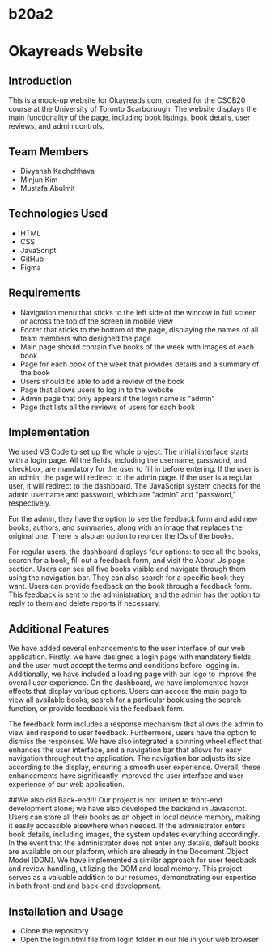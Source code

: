 # b20a2
# Okayreads Website

## Introduction
This is a mock-up website for Okayreads.com, created for the CSCB20 course at the University of Toronto Scarborough. The website displays the main functionality of the page, including book listings, book details, user reviews, and admin controls.

## Team Members
- Divyansh Kachchhava
- Minjun Kim
- Mustafa Abulmit

## Technologies Used
- HTML
- CSS
- JavaScript
- GitHub
- Figma

## Requirements
- Navigation menu that sticks to the left side of the window in full screen or across the top of the screen in mobile view
- Footer that sticks to the bottom of the page, displaying the names of all team members who designed the page
- Main page should contain five books of the week with images of each book
- Page for each book of the week that provides details and a summary of the book
- Users should be able to add a review of the book
- Page that allows users to log in to the website
- Admin page that only appears if the login name is "admin"
- Page that lists all the reviews of users for each book

## Implementation
We used VS Code to set up the whole project. The initial interface starts with a login page. All the fields, including the username, password, and checkbox, are mandatory for the user to fill in before entering. If the user is an admin, the page will redirect to the admin page. If the user is a regular user, it will redirect to the dashboard. The JavaScript system checks for the admin username and password, which are "admin" and "password," respectively.

For the admin, they have the option to see the feedback form and add new books, authors, and summaries, along with an image that replaces the original one. There is also an option to reorder the IDs of the books.

For regular users, the dashboard displays four options: to see all the books, search for a book, fill out a feedback form, and visit the About Us page section. Users can see all five books visible and navigate through them using the navigation bar. They can also search for a specific book they want. Users can provide feedback on the book through a feedback form. This feedback is sent to the administration, and the admin has the option to reply to them and delete reports if necessary.

## Additional Features
We have added several enhancements to the user interface of our web application. Firstly, we have designed a login page with mandatory fields, and the user must accept the terms and conditions before logging in. Additionally, we have included a loading page with our logo to improve the overall user experience. On the dashboard, we have implemented hover effects that display various options. Users can access the main page to view all available books, search for a particular book using the search function, or provide feedback via the feedback form. 

The feedback form includes a response mechanism that allows the admin to view and respond to user feedback. Furthermore, users have the option to dismiss the responses. We have also integrated a spinning wheel effect that enhances the user interface, and a navigation bar that allows for easy navigation throughout the application. The navigation bar adjusts its size according to the display, ensuring a smooth user experience. Overall, these enhancements have significantly improved the user interface and user experience of our web application.

##We also did Back-end!!!
Our project is not limited to front-end development alone; we have also developed the backend in Javascript. Users can store all their books as an object in local device memory, making it easily accessible elsewhere when needed. If the administrator enters book details, including images, the system updates everything accordingly. In the event that the administrator does not enter any details, default books are available on our platform, which are already in the Document Object Model (DOM). We have implemented a similar approach for user feedback and review handling, utilizing the DOM and local memory. This project serves as a valuable addition to our resumes, demonstrating our expertise in both front-end and back-end development.

## Installation and Usage
- Clone the repository
- Open the login.html file from login folder in our file in your web browser
